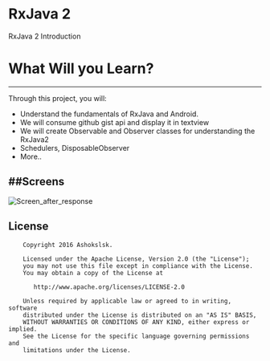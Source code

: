 # RxJava 2

RxJava 2 Introduction

# What Will you Learn?
---------------------
Through this project, you will: 
* Understand the fundamentals of RxJava and Android.
* We will consume github gist api and display it in textview
* We will create Observable and Observer classes for understanding the RxJava2
* Schedulers, DisposableObserver
* More..

##Screens
-------------
![Screen_after_response](https://github.com/ashokslsk/RxJava/blob/master/screens/screen1.png)

## License

```
    Copyright 2016 Ashokslsk.

    Licensed under the Apache License, Version 2.0 (the "License");
    you may not use this file except in compliance with the License.
    You may obtain a copy of the License at

       http://www.apache.org/licenses/LICENSE-2.0

    Unless required by applicable law or agreed to in writing, software
    distributed under the License is distributed on an "AS IS" BASIS,
    WITHOUT WARRANTIES OR CONDITIONS OF ANY KIND, either express or implied.
    See the License for the specific language governing permissions and
    limitations under the License.
```

